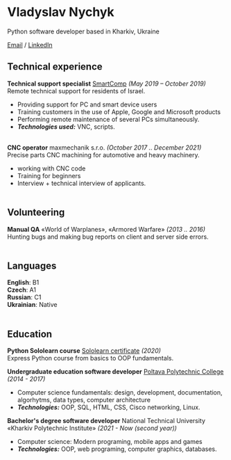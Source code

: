 # **Vladyslav Nychyk**

Python software developer based in Kharkiv, Ukraine

[Email](mailto:nv.astronaut@gmail.com) / [LinkedIn](https://www.linkedin.com/in/ladislaus-nychyk/)

## Technical experience 

**Technical support specialist** [SmartComp](https://smart-comp.net/) _(May 2019 – October 2019)_ <br>
Remote technical support for residents of Israel.

- Providing support for PC and smart device users
- Training customers in the use of Apple, Google and Microsoft products
- Performing remote maintenance of several PCs simultaneously.
- **_Technologies used:_** VNC, scripts.
<br><br>

**CNC operator** maxmechanik s.r.o. _(October 2017 .. December 2021)_ <br>
Precise parts CNC machining for automotive and heavy machinery.

- working with CNC code 
- Training for beginners
- Interview + technical interview of applicants.
<br><br>

## Volunteering

**Manual QA** «World of Warplanes», «Armored Warfare» _(2013 .. 2016)_ <br>
Hunting bugs and making bug reports on client and server side errors.
<br><br>

## Languages

**English**: B1 <br>
**Czech**: A1 <br>
**Russian**: C1 <br>
**Ukrainian**: Native
<br><br>

## Education 

**Python Sololearn course** [Sololearn certificate](https://www.sololearn.com/Certificate/1073-7032918/pdf/) _(2020)_ <br>
Express Python course from basics to OOP fundamentals. <br>

**Undergraduate education software developer** [Poltava Polytechnic College](https://drive.google.com/file/d/1YcjFjaf9J0Nml418o4gOk4_mtyHuESQqtg/view) _(2014 - 2017)_ <br>
- Computer science fundamentals: design, development, documentation, algorhytms, data types, computer architecture
- **_Technologies:_** OOP, SQL, HTML, CSS, Cisco networking, Linux. <br>

**Bachelor's degree software developer** National Technical University «Kharkiv Polytechnic Institute» _(2021 - Now (second year))_ <br>
- Computer science: Modern programing, mobile apps and games
- **_Technologies:_** OOP, web programing, computer graphics, databases.

